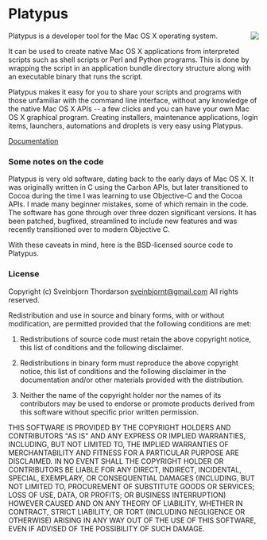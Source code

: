 # Platypus

<img align="right" src="https://raw.githubusercontent.com/sveinbjornt/Platypus/master/Documentation/images/platypus.png" style="float: right; margin-left: 30px;">

Platypus is a developer tool for the Mac OS X operating system. 

It can be used to create native Mac OS X applications from interpreted 
scripts such as shell scripts or Perl and Python programs. This is done 
by wrapping the script in an application bundle directory structure 
along with an executable binary that runs the script.

Platypus makes it easy for you to share your scripts and programs 
with those unfamiliar with the command line interface, without any 
knowledge of the native Mac OS X APIs -- a few clicks and you can have 
your own Mac OS X graphical program. Creating installers, maintenance 
applications, login items, launchers, automations and droplets is 
very easy using Platypus.

[Documentation](http://sveinbjorn.org/platypus_documentation)


### Some notes on the code

Platypus is very old software, dating back to the early days 
of Mac OS X.  It was originally written in C using the 
Carbon APIs, but later transitioned to Cocoa during the 
time I was learning to use Objective-C and the Cocoa 
APIs. I made many beginner mistakes, some of which 
remain in the code.  The software has gone through over 
three dozen significant versions. It has been patched,
bugfixed, streamlined to include new features and was
recently transitioned over to modern Objective C.

With these caveats in mind, here is the BSD-licensed 
source code to Platypus.


### License 

Copyright (c) Sveinbjorn Thordarson <sveinbjornt@gmail.com>
All rights reserved.

Redistribution and use in source and binary forms, with or without modification,
are permitted provided that the following conditions are met:

1. Redistributions of source code must retain the above copyright notice, this
list of conditions and the following disclaimer.

2. Redistributions in binary form must reproduce the above copyright notice, this
list of conditions and the following disclaimer in the documentation and/or other
materials provided with the distribution.

3. Neither the name of the copyright holder nor the names of its contributors may
be used to endorse or promote products derived from this software without specific
prior written permission.

THIS SOFTWARE IS PROVIDED BY THE COPYRIGHT HOLDERS AND CONTRIBUTORS "AS IS" AND
ANY EXPRESS OR IMPLIED WARRANTIES, INCLUDING, BUT NOT LIMITED TO, THE IMPLIED
WARRANTIES OF MERCHANTABILITY AND FITNESS FOR A PARTICULAR PURPOSE ARE DISCLAIMED.
IN NO EVENT SHALL THE COPYRIGHT HOLDER OR CONTRIBUTORS BE LIABLE FOR ANY DIRECT,
INDIRECT, INCIDENTAL, SPECIAL, EXEMPLARY, OR CONSEQUENTIAL DAMAGES (INCLUDING, BUT
NOT LIMITED TO, PROCUREMENT OF SUBSTITUTE GOODS OR SERVICES; LOSS OF USE, DATA, OR
PROFITS; OR BUSINESS INTERRUPTION) HOWEVER CAUSED AND ON ANY THEORY OF LIABILITY,
WHETHER IN CONTRACT, STRICT LIABILITY, OR TORT (INCLUDING NEGLIGENCE OR OTHERWISE)
ARISING IN ANY WAY OUT OF THE USE OF THIS SOFTWARE, EVEN IF ADVISED OF THE
POSSIBILITY OF SUCH DAMAGE.
